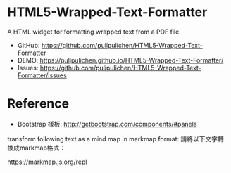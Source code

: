# HTML5-Wrapped-Text-Formatter
A HTML widget for formatting wrapped text from a PDF file.

*   GitHub: <https://github.com/pulipulichen/HTML5-Wrapped-Text-Formatter>
*   DEMO: <https://pulipulichen.github.io/HTML5-Wrapped-Text-Formatter/>
* Issues: https://github.com/pulipulichen/HTML5-Wrapped-Text-Formatter/issues

# Reference
*   Bootstrap 樣板: <http://getbootstrap.com/components/#panels>



transform following text as a mind map in markmap format:
請將以下文字轉換成markmap格式：

https://markmap.js.org/repl